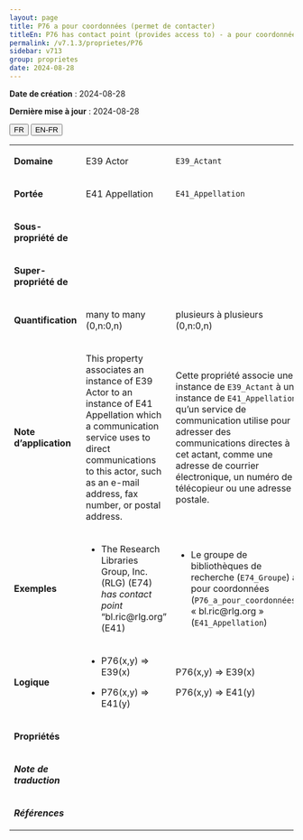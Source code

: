 ```yaml
---
layout: page
title: P76 a pour coordonnées (permet de contacter)
titleEn: P76 has contact point (provides access to) - a pour coordonnées (permet de contacter)
permalink: /v7.1.3/proprietes/P76
sidebar: v713
group: proprietes
date: 2024-08-28
---
```


**Date de création** : 2024-08-28

**Dernière mise à jour** : 2024-08-28

<div class="lang-buttons">
 <button id="fr" class="activate">FR</button>
 <button id="en-fr">EN-FR</button>
</div>

<table>
<tbody>
<tr>
<td><p><strong>Domaine</strong></p></td>
<td class="en">
<p>E39 Actor</p>
</td>
<td>
<p><code class="language-plaintext highlighter-rouge">E39_Actant</code></p>
</td>
</tr>
<tr>
<td><p><strong>Portée</strong></p></td>
<td class="en">
<p>E41 Appellation</p>
</td>
<td>
<p><code class="language-plaintext highlighter-rouge">E41_Appellation</code></p>
</td>
</tr>
<tr>
<td><p><strong>Sous-propriété de</strong></p></td>
<td class="en">
</td>
<td>
</td>
</tr>
<tr>
<td><p><strong>Super-propriété de</strong></p></td>
<td class="en">
</td>
<td>
</td>
</tr>
<tr>
<td><p><strong>Quantification</strong></p></td>
<td class="en">
<p>many to many (0,n:0,n)</p>
</td>
<td>
<p>plusieurs à plusieurs (0,n:0,n)</p>
</td>
</tr>
<tr>
<td><p><strong>Note d’application</strong></p></td>
<td class="en">
<p>This property associates an instance of E39 Actor to an instance of E41 Appellation which a communication service uses to direct communications to this actor, such as an e-mail address, fax number, or postal address.</p>
</td>
<td>
<p>Cette propriété associe une instance de <code class="language-plaintext highlighter-rouge">E39_Actant</code> à une instance de <code class="language-plaintext highlighter-rouge">E41_Appellation</code> qu’un service de communication utilise pour adresser des communications directes à cet actant, comme une adresse de courrier électronique, un numéro de télécopieur ou une adresse postale.</p>
</td>
</tr>
<tr>
<td><p><strong>Exemples</strong></p></td>
<td class="en">
<ul>
<li><p>The Research Libraries Group, Inc. (RLG) (E74)<em> has contact point </em>“bl.ric@rlg.org” (E41)</p>
</li>
</ul>
</td>
<td>
<ul>
<li><p>Le groupe de bibliothèques de recherche (<code class="language-plaintext highlighter-rouge">E74_Groupe</code>) a pour coordonnées (<code class="language-plaintext highlighter-rouge">P76_a_pour_coordonnées</code>) « bl.ric@rlg.org » (<code class="language-plaintext highlighter-rouge">E41_Appellation</code>)</p>
</li>
</ul>
</td>
</tr>
<tr>
<td><p><strong>Logique</strong></p></td>
<td class="en">
<ul>
<li><p>P76(x,y) ⇒ E39(x)</p>
</li>
<li><p>P76(x,y) ⇒ E41(y)</p>
</li>
</ul>
</td>
<td>
<p>P76(x,y) ⇒ E39(x)</p>
<p>P76(x,y) ⇒ E41(y)</p>
</td>
</tr>
<tr>
<td><p><strong>Propriétés</strong></p></td>
<td class="en">
</td>
<td>
</td>
</tr>
<tr>
<td><p><strong><em>Note de traduction</em></strong></p></td>
<td colspan="2">
</td>
</tr>
<tr>
<td><p><strong><em>Références</em></strong></p></td>
<td colspan="2">
<p><em></em></p>
</td>
</tr>
</tbody>
</table>

